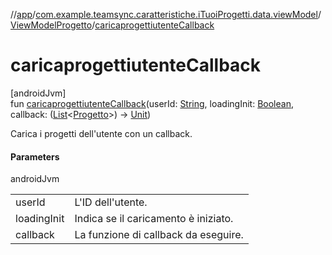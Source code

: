 //[app](../../../index.md)/[com.example.teamsync.caratteristiche.iTuoiProgetti.data.viewModel](../index.md)/[ViewModelProgetto](index.md)/[caricaprogettiutenteCallback](caricaprogettiutente-callback.md)

# caricaprogettiutenteCallback

[androidJvm]\
fun [caricaprogettiutenteCallback](caricaprogettiutente-callback.md)(userId: [String](https://kotlinlang.org/api/latest/jvm/stdlib/kotlin/-string/index.html), loadingInit: [Boolean](https://kotlinlang.org/api/latest/jvm/stdlib/kotlin/-boolean/index.html), callback: ([List](https://kotlinlang.org/api/latest/jvm/stdlib/kotlin.collections/-list/index.html)&lt;[Progetto](../../com.example.teamsync.caratteristiche.iTuoiProgetti.data.model/-progetto/index.md)&gt;) -&gt; [Unit](https://kotlinlang.org/api/latest/jvm/stdlib/kotlin/-unit/index.html))

Carica i progetti dell'utente con un callback.

#### Parameters

androidJvm

| | |
|---|---|
| userId | L'ID dell'utente. |
| loadingInit | Indica se il caricamento è iniziato. |
| callback | La funzione di callback da eseguire. |
